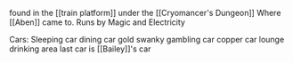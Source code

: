 found in the [[train platform]] under the [[Cryomancer's Dungeon]] 
Where [[Aben]] came to.
Runs by Magic and Electricity

Cars:
	Sleeping car
	dining car
	gold swanky gambling car
	copper car lounge drinking area
	last car is [[Bailey]]'s car
